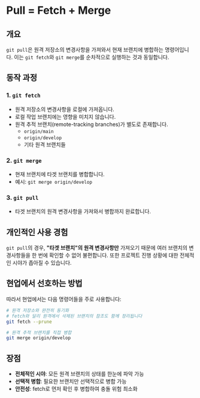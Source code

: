 # Pull = Fetch + Merge

## 개요

`git pull`은 원격 저장소의 변경사항을 가져와서 현재 브랜치에 병합하는 명령어입니다. 이는 `git fetch`와 `git merge`를 순차적으로 실행하는 것과 동일합니다.

## 동작 과정

### 1. `git fetch`

- 원격 저장소의 변경사항을 로컬에 가져옵니다.
- 로컬 작업 브랜치에는 영향을 미치지 않습니다.
- 원격 추적 브랜치(remote-tracking branches)가 별도로 존재합니다.
  - `origin/main`
  - `origin/develop`
  - 기타 원격 브랜치들

### 2. `git merge`

- 현재 브랜치에 타겟 브랜치를 병합합니다.
- 예시: `git merge origin/develop`

### 3. `git pull`

- 타겟 브랜치의 원격 변경사항을 가져와서 병합까지 완료합니다.

## 개인적인 사용 경험

`git pull`의 경우, **"타겟 브랜치"의 원격 변경사항만** 가져오기 때문에 여러 브랜치의 변경사항들을 한 번에 확인할 수 없어 불편합니다. 또한 프로젝트 진행 상황에 대한 전체적인 시야가 좁아질 수 있습니다.

## 현업에서 선호하는 방법

따라서 현업에서는 다음 명령어들을 주로 사용합니다:

```bash
# 원격 저장소와 완전히 동기화
# fetch와 달리 원격에서 삭제된 브랜치의 참조도 함께 정리됩니다
git fetch --prune

# 원격 추적 브랜치를 직접 병합
git merge origin/develop
```

## 장점

- **전체적인 시야**: 모든 원격 브랜치의 상태를 한눈에 파악 가능
- **선택적 병합**: 필요한 브랜치만 선택적으로 병합 가능
- **안전성**: fetch로 먼저 확인 후 병합하여 충돌 위험 최소화
